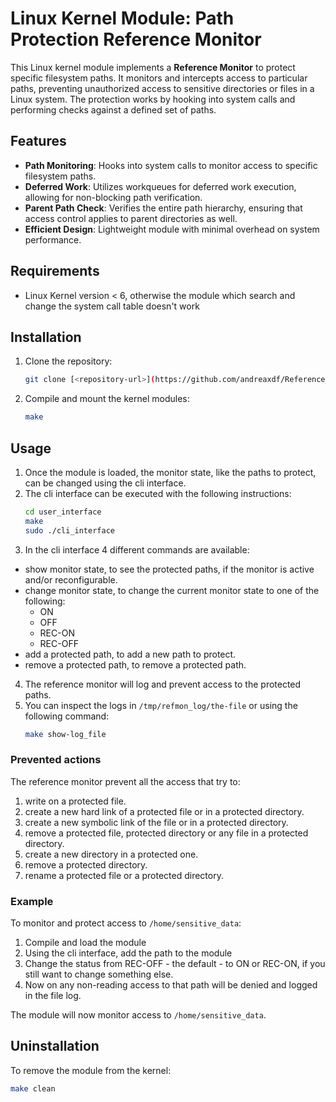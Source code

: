 # Linux Kernel Module: Path Protection Reference Monitor

This Linux kernel module implements a **Reference Monitor** to protect specific filesystem paths. It monitors and intercepts access to particular paths, preventing unauthorized access to sensitive directories or files in a Linux system. The protection works by hooking into system calls and performing checks against a defined set of paths.

## Features

- **Path Monitoring**: Hooks into system calls to monitor access to specific filesystem paths.
- **Deferred Work**: Utilizes workqueues for deferred work execution, allowing for non-blocking path verification.
- **Parent Path Check**: Verifies the entire path hierarchy, ensuring that access control applies to parent directories as well.
- **Efficient Design**: Lightweight module with minimal overhead on system performance.

## Requirements

- Linux Kernel version < 6, otherwise the module which search and change the system call table doesn't work

## Installation

1. Clone the repository:
   ```bash
   git clone [<repository-url>](https://github.com/andreaxdf/Reference_monitor.git)
   ```
2. Compile and mount the kernel modules:
   ```bash
   make
   ```

## Usage

1. Once the module is loaded, the monitor state, like the paths to protect, can be changed using the cli interface.
2. The cli interface can be executed with the following instructions:
   ```bash
   cd user_interface
   make
   sudo ./cli_interface
   ```
3. In the cli interface 4 different commands are available:
  - show monitor state, to see the protected paths, if the monitor is active and/or reconfigurable.
  - change monitor state, to change the current monitor state to one of the following:
    - ON
    - OFF
    - REC-ON
    - REC-OFF
  - add a protected path, to add a new path to protect.
  - remove a protected path, to remove a protected path.
4. The reference monitor will log and prevent access to the protected paths.
5. You can inspect the logs in `/tmp/refmon_log/the-file` or using the following command:
   ```bash
   make show-log_file
   ```

### Prevented actions

The reference monitor prevent all the access that try to:
1. write on a protected file.
2. create a new hard link of a protected file or in a protected directory.
3. create a new symbolic link of the file or in a protected directory.
4. remove a protected file, protected directory or any file in a protected directory.
5. create a new directory in a protected one.
6. remove a protected directory.
7. rename a protected file or a protected directory.

### Example

To monitor and protect access to `/home/sensitive_data`:
1. Compile and load the module
2. Using the cli interface, add the path to the module
3. Change the status from REC-OFF - the default - to ON or REC-ON, if you still want to change something else.
4. Now on any non-reading access to that path will be denied and logged in the file log.

The module will now monitor access to `/home/sensitive_data`.

## Uninstallation

To remove the module from the kernel:

```bash
make clean
```

